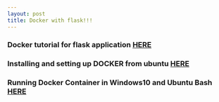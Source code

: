 ```yaml
---
layout: post
title: Docker with flask!!!
---
```



### Docker tutorial for flask application [HERE](http://containertutorials.com/index.html)

### Installing and setting up DOCKER from ubuntu [HERE](https://nickjanetakis.com/blog/setting-up-docker-for-windows-and-wsl-to-work-flawlessly)

### Running Docker Container in Windows10 and Ubuntu Bash [HERE](https://blog.jayway.com/2017/04/19/running-docker-on-bash-on-windows/)
